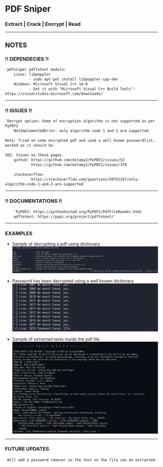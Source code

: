 # PDF Sniper #

### Extract | Crack | Encrypt | Read ###

---

## NOTES ##

### !! DEPENDECIES !! ###
    `pdfsniper pdftotext module:
        Linux: libpoppler
               - sudo apt-get install libpoppler-cpp-dev
        Windows: Microsoft Visual C++ 14.0
               - Get it with "Microsoft Visual C++ Build Tools": https://visualstudio.microsoft.com/downloads/`

---

### !! ISSUES !! ###
    `Decrypt option: Some of encryption algorithm is not supported as per PyPDF2
        NotImplementedError: only algorithm code 1 and 2 are supported.

    Note: Tried on some encrypted pdf and used a well known passwordlist, worked as it should be.

    SEE: Issues on these pages.
        github: https://github.com/mstamy2/PyPDF2/issues/53
                https://github.com/mstamy2/PyPDF2/issues/378

        stackoverflow:
                https://stackoverflow.com/questions/50751267/only-algorithm-code-1-and-2-are-supported`

---

### !! DOCUMENTATIONS !! ###
        `PyPDF2: https://pythonhosted.org/PyPDF2/PdfFileReader.html
        pdftotext: https://pypi.org/project/pdftotext/`


---

### EXAMPLES ###

* Sample of decrypting a pdf using dictionary
![decrypt img sample](images/decrypt.png)

* Password has been decrypted using a well known dictionary
![decrypted img sample](images/decrypted.png)

* Sample of extracted texts inside the pdf file
![extracted img sample](images/extracted.png)

---

### FUTURE UPDATES ###

` Will add a password remover so the text on the file can be extracted.`